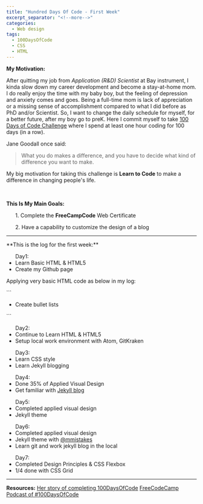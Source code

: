 ```yaml
---
title: "Hundred Days Of Code - First Week"
excerpt_separator: "<!--more-->"
categories:
  - Web design
tags:
  - 100DaysOfCode
  - CSS
  - HTML
---
```


**My Motivation:**

After quitting my job from *Application (R&D) Scientist* at Bay instrument, I kinda slow down my career development and become a stay-at-home mom. I do really enjoy the time with my baby boy, but the feeling of depression and anxiety comes and goes. Being a full-time mom is lack of appreciation or a missing sense of accomplishment compared to what I did before as PhD and/or Scientist. So, I want to change the daily schedule for myself, for a better future, after my boy go to preK. Here I commit myself to take [100 Days of Code Challenge](https://https://www.100daysofcode.com/) where I spend at least one hour coding for 100 days (in a row).

Jane Goodall once said:
> What you do makes a difference, and you have to decide
> what kind of difference you want to make.

My big motivation for taking this challenge is **Learn to Code** to make a difference in changing people's life.

<br>

**This Is My Main Goals:**
<ul>1. Complete the <strong>FreeCampCode</strong> Web Certificate</ul>
<ul>2. Have a capability to customize the design of a blog</ul>
<hr>
**This is the log for the first week:**
<ul>Day1:
    <li> Learn Basic HTML & HTML5 </li>
    <li> Create my Github page</li>
</ul>
<p>Applying very basic HTML code as below in my log:</p>
```
<ul>
  <li>Create bullet lists</li>
</ul>
```
<ul>Day2:
    <li>Continue to Learn HTML & HTML5</li>
    <li>Setup local work environment with Atom, GitKraken</li>
</ul>

<ul>Day3:
  <li>Learn CSS style</li>
  <li>Learn Jekyll blogging</li>
</ul>

<ul>Day4:
  <li>Done 35% of Applied Visual Design </li>
  <li>Get familiar with <a href="https://jekyllrb.com/docs/step-by-step/08-blogging/" alt="">Jekyll blog</a></li>
</ul>

<ul>Day5:
  <li>Completed applied visual design</li>
  <li>Jekyll theme</li>
</ul>

<ul>Day6:
  <li>Completed applied visual design</li>
  <li>Jekyll theme with <a href="https://mmistakes.github.io/minimal-mistakes/" alt="mmistakes">@mmistakes</a></li>
  <li>Learn git and work jekyll blog in the local</li>
</ul>

<ul>Day7:
  <li>Completed Design Principles & CSS Flexbox</li>
  <li>1/4 done with CSS Grid </li>
</ul>
<hr>

**Resources:**
[Her story of completing 100DaysOfCode](https://code.likeagirl.io/100-days-of-code-challenge-completed-bbce87f04c00)
[FreeCodeCamp](https://www.freecodecamp.org/) [Podcast of #100DaysOfCode](https://www.codenewbie.org/podcast/100-days-of-code)
